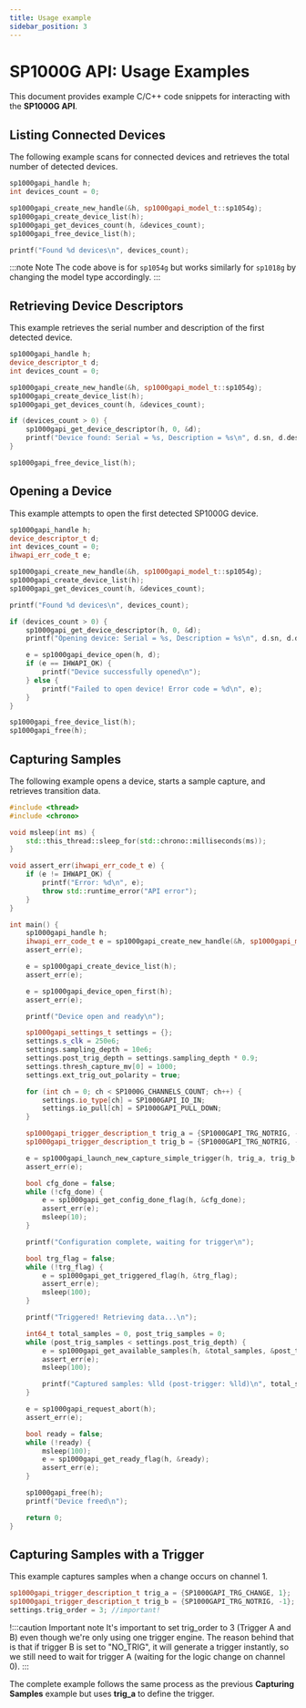 ```yaml
---
title: Usage example
sidebar_position: 3
---
```



# SP1000G API: Usage Examples

This document provides example C/C++ code snippets for interacting with the **SP1000G API**.

## **Listing Connected Devices**

The following example scans for connected devices and retrieves the total number of detected devices.

```cpp
sp1000gapi_handle h;
int devices_count = 0;

sp1000gapi_create_new_handle(&h, sp1000gapi_model_t::sp1054g);
sp1000gapi_create_device_list(h);
sp1000gapi_get_devices_count(h, &devices_count);
sp1000gapi_free_device_list(h);

printf("Found %d devices\n", devices_count);
```

:::note Note
The code above is for `sp1054g` but works similarly for `sp1018g` by changing the model type accordingly.
:::


## **Retrieving Device Descriptors**

This example retrieves the serial number and description of the first detected device.

```cpp
sp1000gapi_handle h;
device_descriptor_t d;
int devices_count = 0;

sp1000gapi_create_new_handle(&h, sp1000gapi_model_t::sp1054g);
sp1000gapi_create_device_list(h);
sp1000gapi_get_devices_count(h, &devices_count);

if (devices_count > 0) {
    sp1000gapi_get_device_descriptor(h, 0, &d);
    printf("Device found: Serial = %s, Description = %s\n", d.sn, d.desc);
}

sp1000gapi_free_device_list(h);
```


## **Opening a Device**

This example attempts to open the first detected SP1000G device.

```cpp
sp1000gapi_handle h;
device_descriptor_t d;
int devices_count = 0;
ihwapi_err_code_t e;

sp1000gapi_create_new_handle(&h, sp1000gapi_model_t::sp1054g);
sp1000gapi_create_device_list(h);
sp1000gapi_get_devices_count(h, &devices_count);

printf("Found %d devices\n", devices_count);

if (devices_count > 0) {
    sp1000gapi_get_device_descriptor(h, 0, &d);
    printf("Opening device: Serial = %s, Description = %s\n", d.sn, d.desc);

    e = sp1000gapi_device_open(h, d);
    if (e == IHWAPI_OK) {
        printf("Device successfully opened\n");
    } else {
        printf("Failed to open device! Error code = %d\n", e);
    }
}

sp1000gapi_free_device_list(h);
sp1000gapi_free(h);
```


## **Capturing Samples**

The following example opens a device, starts a sample capture, and retrieves transition data.

```cpp
#include <thread>
#include <chrono>

void msleep(int ms) {
    std::this_thread::sleep_for(std::chrono::milliseconds(ms));
}

void assert_err(ihwapi_err_code_t e) {
    if (e != IHWAPI_OK) {
        printf("Error: %d\n", e);
        throw std::runtime_error("API error");
    }
}

int main() {
    sp1000gapi_handle h;
    ihwapi_err_code_t e = sp1000gapi_create_new_handle(&h, sp1000gapi_model_t::sp1054g);
    assert_err(e);

    e = sp1000gapi_create_device_list(h);
    assert_err(e);

    e = sp1000gapi_device_open_first(h);
    assert_err(e);

    printf("Device open and ready\n");

    sp1000gapi_settings_t settings = {};
    settings.s_clk = 250e6;
    settings.sampling_depth = 10e6;
    settings.post_trig_depth = settings.sampling_depth * 0.9;
    settings.thresh_capture_mv[0] = 1000;
    settings.ext_trig_out_polarity = true;

    for (int ch = 0; ch < SP1000G_CHANNELS_COUNT; ch++) {
        settings.io_type[ch] = SP1000GAPI_IO_IN;
        settings.io_pull[ch] = SP1000GAPI_PULL_DOWN;
    }

    sp1000gapi_trigger_description_t trig_a = {SP1000GAPI_TRG_NOTRIG, -1};
    sp1000gapi_trigger_description_t trig_b = {SP1000GAPI_TRG_NOTRIG, -1};

    e = sp1000gapi_launch_new_capture_simple_trigger(h, trig_a, trig_b, settings);
    assert_err(e);

    bool cfg_done = false;
    while (!cfg_done) {
        e = sp1000gapi_get_config_done_flag(h, &cfg_done);
        assert_err(e);
        msleep(10);
    }

    printf("Configuration complete, waiting for trigger\n");

    bool trg_flag = false;
    while (!trg_flag) {
        e = sp1000gapi_get_triggered_flag(h, &trg_flag);
        assert_err(e);
        msleep(100);
    }

    printf("Triggered! Retrieving data...\n");

    int64_t total_samples = 0, post_trig_samples = 0;
    while (post_trig_samples < settings.post_trig_depth) {
        e = sp1000gapi_get_available_samples(h, &total_samples, &post_trig_samples);
        assert_err(e);
        msleep(100);

        printf("Captured samples: %lld (post-trigger: %lld)\n", total_samples, post_trig_samples);
    }

    e = sp1000gapi_request_abort(h);
    assert_err(e);

    bool ready = false;
    while (!ready) {
        msleep(100);
        e = sp1000gapi_get_ready_flag(h, &ready);
        assert_err(e);
    }

    sp1000gapi_free(h);
    printf("Device freed\n");

    return 0;
}
```


## **Capturing Samples with a Trigger**

This example captures samples when a change occurs on channel 1.

```cpp
sp1000gapi_trigger_description_t trig_a = {SP1000GAPI_TRG_CHANGE, 1};
sp1000gapi_trigger_description_t trig_b = {SP1000GAPI_TRG_NOTRIG, -1};
settings.trig_order = 3; //important!
```

!:::caution Important note
It's important to set trig_order to 3 (Trigger A and B) even though we're only using one trigger engine. The reason behind that is that if trigger B is set to "NO_TRIG", it will generate a trigger instantly, so we still need to wait for trigger A (waiting for the logic change on channel 0).
:::

The complete example follows the same process as the previous **Capturing Samples** example but uses **trig_a** to define the trigger.

